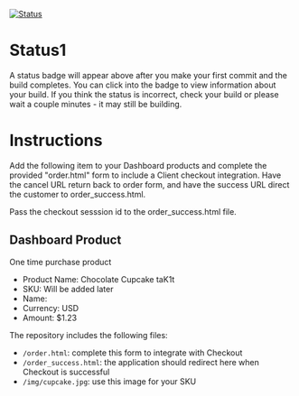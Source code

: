 [![Status](https://img.shields.io/badge/status-BUILDING%20COMMIT:%2033ff8d7c12d49b835253b30d32bd8e1c9f961f15-yellow.svg)](https://github.com/raysaavedra-work/bakery_scaffold_uGJuxfPjgwQdAHDC/commit/33ff8d7c12d49b835253b30d32bd8e1c9f961f15)


# Status1

A status badge will appear above after you make your first commit and the build completes. You can click into the badge to view information about your build. If you think the status is incorrect, check your build or please wait a couple minutes - it may still be building.

# Instructions

Add the following item to your Dashboard products and complete the provided "order.html" form to include a Client checkout integration. Have the cancel URL return back to order form, and have the success URL direct the customer to order_success.html.

Pass the checkout sesssion id to the order_success.html file.

## Dashboard Product
One time purchase product
* Product Name: Chocolate Cupcake taK1t
* SKU: Will be added later
* Name: 
* Currency: USD
* Amount: $1.23

The repository includes the following files:
* `/order.html`: complete this form to integrate with Checkout
* `/order_success.html`: the application should redirect here when Checkout is successful
* `/img/cupcake.jpg`: use this image for your SKU
